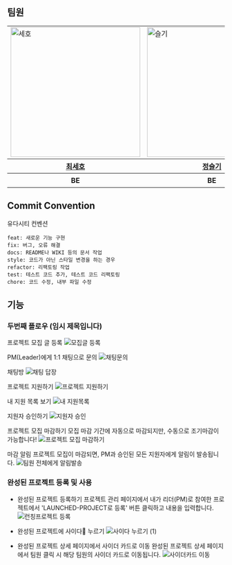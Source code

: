 ## 팀원
<div align="center">
	<table>
	<tr>
	<td><img width="300" alt="세호" src="https://avatars.githubusercontent.com/u/96410921?v=4"></td>
	<td><img width="300" alt="슬기" src="https://avatars.githubusercontent.com/u/135789383?v=)"> </td>
	    <td><img width="300" alt="우진" src="https://avatars.githubusercontent.com/u/126751594?v=4">
	    <td><img width="300" alt="세정" src="https://avatars.githubusercontent.com/u/64718002?v=4"></td>
	</tr>
		<tr>
   <th><a href="https://github.com/sseho"> 최세호</a> </th>
	<th><a href="https://github.com/wisdom0405"> 정슬기 </a></th>
  <th><a href="https://github.com/getsetgo1"> 박우진</a> </th>
  <th><a href="https://github.com/clean2001"> 김세정</a> </th>
	  </tr>
<th> BE </th>
<th> BE </th>
<th> BE </th>
<th> BE, 팀장 </th>
	</table>
</div>

## Commit Convention
유다시티 컨벤션
```
feat: 새로운 기능 구현
fix: 버그, 오류 해결
docs: README나 WIKI 등의 문서 작업
style: 코드가 아닌 스타일 변경을 하는 경우
refactor: 리팩토링 작업
test: 테스트 코드 추가, 테스트 코드 리팩토링
chore: 코드 수정, 내부 파일 수정
```

## 기능

### 두번째 플로우 (임시 제목입니다)

프로젝트 모집 글 등록
![모집글 등록](https://github.com/user-attachments/assets/c33bfbf5-0730-4c1d-bf17-4eb37f99a319)

PM(Leader)에게 1:1 채팅으로 문의
![채팅문의](https://github.com/user-attachments/assets/9484094f-1c64-4fc4-9f2d-369f9d22f84f)

채팅방
![채팅 답장](https://github.com/user-attachments/assets/76eb6f8d-5c17-45dd-90ac-ff6b147c65f3)

프로젝트 지원하기
![프로젝트 지원하기](https://github.com/user-attachments/assets/d027bb8e-7c77-4df0-a7af-33e0ea883310)

내 지원 목록 보기
![내 지원목록](https://github.com/user-attachments/assets/789fe57e-7289-4458-92e1-f01f49019624)

지원자 승인하기
![지원자 승인](https://github.com/user-attachments/assets/c724df0c-a7e7-4015-90d7-b1c5aa444f60)

프로젝트 모집 마감하기
모집 마감 기간에 자동으로 마감되지만, 수동으로 조기마감이 가능합니다!
![프로젝트 모집 마감하기](https://github.com/user-attachments/assets/b8179bdc-f226-401f-96f8-ac8318445bae)

마감 알림
프로젝트 모집이 마감되면, PM과 승인된 모든 지원자에게 알림이 발송됩니다.
![팀원 전체에게 알림발송](https://github.com/user-attachments/assets/07737a10-da77-48da-b1bd-a538cfed1a9d)


### 완성된 프로젝트 등록 및 사용

- 완성된 프로젝트 등록하기
프로젝트 관리 페이지에서 내가 리더(PM)로 참여한 프로젝트에서 'LAUNCHED-PROJECT로 등록' 버튼 클릭하고 내용을 입력합니다.
![런칭프로젝트 등록](https://github.com/user-attachments/assets/0815e787-bc3a-4478-9656-f16e12ccc026)

- 완성된 프로젝트에 사이다🍾 누르기
![사이다 누르기 (1)](https://github.com/user-attachments/assets/80edb36a-284d-4694-b314-e2725b687849)

- 완성된 프로젝트 상세 페이지에서 사이더 카드로 이동
완성된 프로젝트 상세 페이지에서 팀원 클릭 시 해당 팀원의 사이더 카드로 이동됩니다.
![사이더카드 이동](https://github.com/user-attachments/assets/488678ec-b868-436f-bf96-2758b0dce907)
